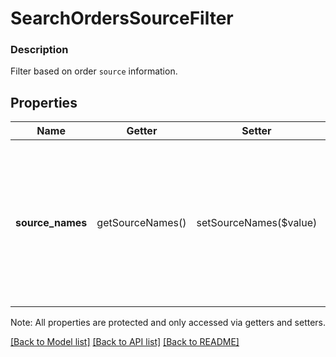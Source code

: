 # SearchOrdersSourceFilter

### Description

Filter based on order `source` information.

## Properties
Name | Getter | Setter | Type | Description | Notes
------------ | ------------- | ------------- | ------------- | ------------- | -------------
**source_names** | getSourceNames() | setSourceNames($value) | **string[]** | Filters by &#x60;Source&#x60; &#x60;name&#x60;. Will return any orders with with a &#x60;source.name&#x60; that matches any of the listed source names.  Max: 10 source names. | [optional] 

Note: All properties are protected and only accessed via getters and setters.

[[Back to Model list]](../../README.md#documentation-for-models) [[Back to API list]](../../README.md#documentation-for-api-endpoints) [[Back to README]](../../README.md)

